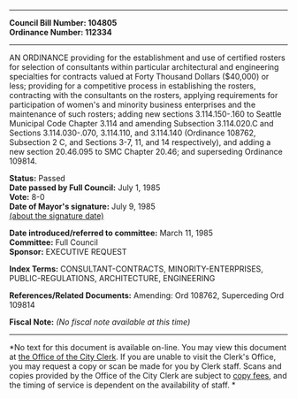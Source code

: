 * * * * *  
  
**Council Bill Number: [](#h0)[](#h2)104805**   
**Ordinance Number: 112334**  
  
* * * * *  
  
AN ORDINANCE providing for the establishment and use of certified rosters for selection of consultants within particular architectural and engineering specialties for contracts valued at Forty Thousand Dollars ($40,000) or less; providing for a competitive process in establishing the rosters, contracting with the consultants on the rosters, applying requirements for participation of women's and minority business enterprises and the maintenance of such rosters; adding new sections 3.114.150-.160 to Seattle Municipal Code Chapter 3.114 and amending Subsection 3.114.020.C and Sections 3.114.030-.070, 3.114.110, and 3.114.140 (Ordinance 108762, Subsection 2 C, and Sections 3-7, 11, and 14 respectively), and adding a new section 20.46.095 to SMC Chapter 20.46; and superseding Ordinance 109814.  
  
**Status:** Passed   
**Date passed by Full Council:** July 1, 1985   
**Vote:** 8-0   
**Date of Mayor's signature:** July 9, 1985   
[(about the signature date)](/~public/approvaldate.htm)   
  
  
**Date introduced/referred to committee:** March 11, 1985   
**Committee:** Full Council   
**Sponsor:** EXECUTIVE REQUEST   
  
**Index Terms:** CONSULTANT-CONTRACTS, MINORITY-ENTERPRISES, PUBLIC-REGULATIONS, ARCHITECTURE, ENGINEERING  
  
**References/Related Documents:** Amending: Ord 108762, Superceding Ord 109814  
  
**Fiscal Note:** *(No fiscal note available at this time)*  
  
* * * * *  
  
*No text for this document is available on-line. You may view this document at [the Office of the City Clerk](http://www.seattle.gov/leg/clerk/contactUs.htm). If you are unable to visit the Clerk's Office, you may request a copy or scan be made for you by Clerk staff. Scans and copies provided by the Office of the City Clerk are subject to [copy fees](http://clerk.seattle.gov/~public/clerkfees.htm), and the timing of service is dependent on the availability of staff. *  
  
  
